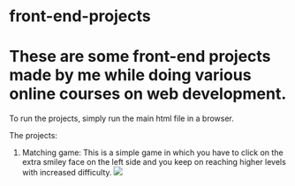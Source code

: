 # front-end-projects
# These are some front-end projects made by me while doing various online courses on web development.
To run the projects, simply run the main html file in a browser.


The projects: 
1. Matching game: This is a simple game in which you have to click on the extra smiley face on the left side and you keep on reaching higher levels with increased difficulty.
![](abhi40308/front-end-projects/matching-game/smile.png?raw=true "")
